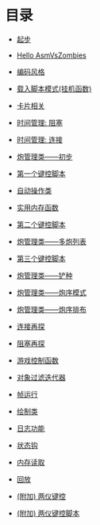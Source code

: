 <!--
 * @Coding: utf-8
 * @Author: vector-wlc
 * @Date: 2021-09-25 23:08:31
 * @Description: 
-->

# 目录

* [起步](./01start.md)

* [Hello AsmVsZombies](./02hello_avz.md)

* [编码风格](./03coding_style.md)

* [载入脚本模式(挂机函数)](./04reload_mode.md)

* [卡片相关](./05card_shovel.md)

* [时间管理: 阻塞](./06co_await.md)

* [时间管理: 连接](./07connect_time.md)

* [炮管理类——初步](./08cob_manager_1.md)

* [第一个键控脚本](./09first_tas_script.md)

* [自动操作类](./10ice_filler.md)

* [实用内存函数](./11memory_func.md)

* [第二个键控脚本](./12second_tas_script.md)

* [炮管理类——多炮列表](./13cob_manager_2.md)

* [第三个键控脚本](./14third_tas_script.md)

* [炮管理类——铲种](./15cob_manager_3.md)

* [炮管理类——炮序模式](./16cob_manager_4.md)

* [炮管理类——炮序排布](./17cob_manager_5.md)

* [连接再探](./18connector.md)

* [阻塞再探](./19coroutine.md)

* [游戏控制函数](./20game_controllor.md)

* [对象过滤迭代器](./21iterator.md)

* [帧运行](./22tick_runner.md)

* [绘制类](./23painter.md)

* [日志功能](./24logger.md)

* [状态钩](./25state_hook.md)

* [内存读取](./26read_memory.md)

* [回放](./27replay.md)

* [(附加) 两仪键控](./28liang_yi.md)

* [(附加) 两仪键控脚本](./29fourth_tas_script.md)

